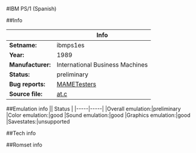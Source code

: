 #IBM PS/1 (Spanish)

##Info

||Info|
|-----|-----|
|**Setname:**|ibmps1es
|**Year:**|1989
|**Manufacturer:**|International Business Machines
|**Status:**|preliminary
|**Bug reports:**|[MAMETesters](http://mametesters.org/view_all_set.php?type=1&temporary=y&search=at.c)
|**Source file:**|[at.c](https://github.com/mamedev/mame/blob/master/src/mess/drivers/at.c)

##Emulation info
|| Status |
|-----|-----|
|Overall emulation:|preliminary
|Color emulation:|good
|Sound emulation:|good
|Graphics emulation:|good
|Savestates:|unsupported

##Tech info

##Romset info

<!--- START OF EDITED COMMENT DO NOT TOUCH TEXT ABOVE-->
